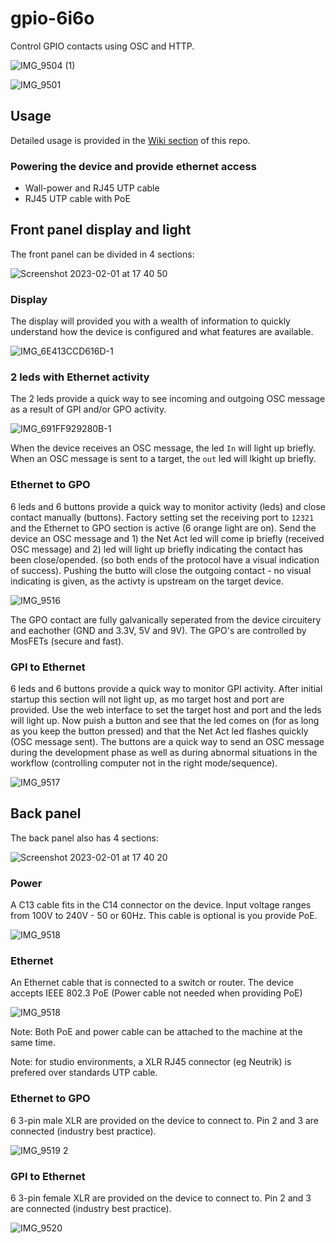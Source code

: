 # gpio-6i6o
Control GPIO contacts using OSC and HTTP.

![IMG_9504 (1)](https://user-images.githubusercontent.com/4082369/216039710-d4e9fe6b-587a-4e89-9845-d255ac66a2d5.png)

![IMG_9501](https://user-images.githubusercontent.com/4082369/216042669-64576b54-bfaf-493e-8c04-f25c57fcc1af.png)

## Usage

Detailed usage is provided in the [Wiki section](https://github.com/bzzrs/gpio-6i6o/wiki) of this repo.

### Powering the device and provide ethernet access
- Wall-power and RJ45 UTP cable
- RJ45 UTP cable with PoE

## Front panel display and light

The front panel can be divided in 4 sections:

![Screenshot 2023-02-01 at 17 40 50](https://user-images.githubusercontent.com/4082369/216106594-a4b49f83-6bb7-4796-8993-b4a4a0fa1b8b.png)

### Display
The display will provided you with a wealth of information to quickly understand how the device is configured and what features are available.

![IMG_6E413CCD616D-1](https://user-images.githubusercontent.com/4082369/216108149-1dbafc11-4851-4e7d-a21b-c00084810167.jpeg)


### 2 leds with Ethernet activity
The 2 leds provide a quick way to see incoming and outgoing OSC message as a result of GPI and/or GPO activity.

![IMG_691FF929280B-1](https://user-images.githubusercontent.com/4082369/216108427-b779bebd-57a7-4292-a4c8-2b2641c827c2.jpeg)

When the device receives an OSC message, the led `In` will light up briefly. When an OSC message is sent to a target, the `out` led will lkight up briefly.

### Ethernet to GPO
6 leds and 6 buttons provide a quick way to monitor activity (leds) and close contact manually (buttons). Factory setting set the receiving port to `12321` and the Ethernet to GPO section is active (6 orange light are on). Send the device an OSC message and 1) the Net Act led will come ip briefly (received OSC message) and 2) led will light up briefly indicating the contact has been close/opended. (so both ends of the protocol have a visual indication of success). Pushing the butto will close the outgoing contact - no visual indicating is given, as the activty is upstream on the target device.

![IMG_9516](https://user-images.githubusercontent.com/4082369/216108985-221e52b0-58c7-4cb2-a214-756665b23f15.JPG)

The GPO contact are fully galvanically seperated from the device circuitery and eachother (GND and 3.3V, 5V and 9V). The GPO's are controlled by MosFETs (secure and fast).

### GPI to Ethernet
6 leds and 6 buttons provide a quick way to monitor GPI activity. After initial startup this section will not light up, as mo target host and port are provided. Use the web interface to set the target host and port and the leds will light up. Now puish a button and see that the led comes on (for as long as you keep the button pressed) and that the Net Act led flashes quickly (OSC message sent). The buttons are a quick way to send an OSC message during the development phase as well as during abnormal situations in the workflow (controlling computer not in the right mode/sequence).

![IMG_9517](https://user-images.githubusercontent.com/4082369/216109362-29bd4616-1ec3-4f1c-824f-809ac6792cf8.JPG)

## Back panel 

The back panel also has 4 sections:

![Screenshot 2023-02-01 at 17 40 20](https://user-images.githubusercontent.com/4082369/216106634-14be14a9-797d-4ff0-a67b-2ac117dc83bc.png)

### Power
A C13 cable fits in the C14 connector on the device. Input voltage ranges from 100V to 240V - 50 or 60Hz.
This cable is optional is you provide PoE.

![IMG_9518](https://user-images.githubusercontent.com/4082369/216110458-87012295-40a5-424b-94fd-496d2b91c68c.JPG)


### Ethernet
An Ethernet cable that is connected to a switch or router.
The device accepts IEEE 802.3 PoE (Power cable not needed when providing PoE)

![IMG_9518](https://user-images.githubusercontent.com/4082369/216110586-b283dcdc-c64b-42cd-9cf8-a4ae32816ca4.JPG)

Note: Both PoE and power cable can be attached to the machine at the same time.

Note: for studio environments, a XLR RJ45 connector (eg Neutrik) is prefered over standards UTP cable.

### Ethernet to GPO

6 3-pin male XLR are provided on the device to connect to. Pin 2 and 3 are connected (industry best practice).

![IMG_9519 2](https://user-images.githubusercontent.com/4082369/216111179-44d3d664-d3d2-4bf1-a114-0fad21acda75.JPG)

### GPI to Ethernet

6 3-pin female XLR are provided on the device to connect to. Pin 2 and 3 are connected (industry best practice).

![IMG_9520](https://user-images.githubusercontent.com/4082369/216111422-ae402dcf-7132-47ce-ac48-5df5235d9066.JPG)

